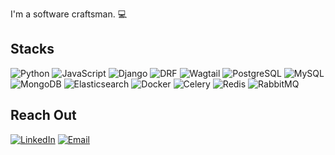I'm a software craftsman. 💻

## Stacks
![Python](https://img.shields.io/badge/-Python-3776AB?style=flat-square&logo=python&logoColor=white) ![JavaScript](https://img.shields.io/badge/-JavaScript-F7DF1E?style=flat-square&logo=javascript&logoColor=black)
![Django](https://img.shields.io/badge/-Django-092E20?style=flat-square&logo=django&logoColor=white) ![DRF](https://img.shields.io/badge/-DRF-092E20?style=flat-square&logo=django&logoColor=white) ![Wagtail](https://img.shields.io/badge/-Wagtail-5D4C85?style=flat-square&logo=wagtail&logoColor=white)
![PostgreSQL](https://img.shields.io/badge/-PostgreSQL-336791?style=flat-square&logo=postgresql&logoColor=white) ![MySQL](https://img.shields.io/badge/-MySQL-4479A1?style=flat-square&logo=mysql&logoColor=white) ![MongoDB](https://img.shields.io/badge/-MongoDB-47A248?style=flat-square&logo=mongodb&logoColor=white) ![Elasticsearch](https://img.shields.io/badge/-Elasticsearch-005571?style=flat-square&logo=elasticsearch&logoColor=white)
![Docker](https://img.shields.io/badge/-Docker-2496ED?style=flat-square&logo=docker&logoColor=white) ![Celery](https://img.shields.io/badge/-Celery-37814A?style=flat-square&logo=celery&logoColor=white) ![Redis](https://img.shields.io/badge/-Redis-DC382D?style=flat-square&logo=redis&logoColor=white) ![RabbitMQ](https://img.shields.io/badge/-RabbitMQ-FF6600?style=flat-square&logo=rabbitmq&logoColor=white)

## Reach Out
[![LinkedIn](https://img.shields.io/badge/-LinkedIn-0077B5?style=flat-square&logo=linkedin&logoColor=white)](https://www.linkedin.com/in/aneemes/)
[![Email](https://img.shields.io/badge/-Email-D14836?style=flat-square&logo=gmail&logoColor=white)](mailto:aneemes1@gmail.com)
